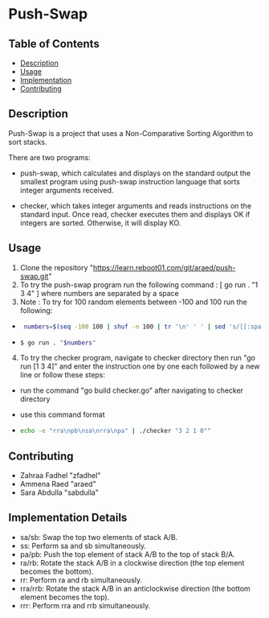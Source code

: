 # Push-Swap

## Table of Contents

- [Description](#description)
- [Usage](#usage)
- [Implementation](#implementation-details)
- [Contributing](#contributing)

## Description

Push-Swap is a project that uses a Non-Comparative Sorting Algorithm to sort stacks. 

There are two programs: 
- push-swap, which calculates and displays on the standard output the smallest program using push-swap instruction language that sorts integer arguments received.

- checker, which takes integer arguments and reads instructions on the standard input. Once read, checker executes them and displays OK if integers are sorted. Otherwise, it will display KO.

## Usage

1. Clone the repository "https://learn.reboot01.com/git/araed/push-swap.git" 
2. To try the push-swap program run the following command : [ go run . "1 3 4" ] where numbers are separated by a space
3. Note : To try for 100 random elements between -100 and 100 run the following:

- ```sh
   numbers=$(seq -100 100 | shuf -n 100 | tr '\n' ' ' | sed 's/[[:space:]]*$//')
- ```sh 
  $ go run . "$numbers"

4. To try the checker program, navigate to checker directory then run "go run [1 3 4]" and enter the instruction one by one each followed by a new line 
or follow these steps:

- run the command "go build checker.go" after navigating to checker directory

- use this command format 

- ```sh 
  echo -e "rra\npb\nsa\nrra\npa" | ./checker "3 2 1 0""

## Contributing
  - Zahraa Fadhel "zfadhel"
  - Ammena Raed "araed"
  - Sara Abdulla "sabdulla"

## Implementation Details

- sa/sb: Swap the top two elements of stack A/B.
- ss: Perform sa and sb simultaneously.
- pa/pb: Push the top element of stack A/B to the top of stack B/A.
- ra/rb: Rotate the stack A/B in a clockwise direction (the top element becomes the bottom).
- rr: Perform ra and rb simultaneously.
- rra/rrb: Rotate the stack A/B in an anticlockwise direction (the bottom element becomes the top).
- rrr: Perform rra and rrb simultaneously.